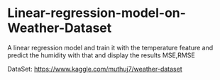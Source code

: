 # Linear-regression-model-on-Weather-Dataset
A linear regression model and train it with the temperature feature and predict the humidity with that and display the results MSE,RMSE

DataSet: https://www.kaggle.com/muthuj7/weather-dataset
